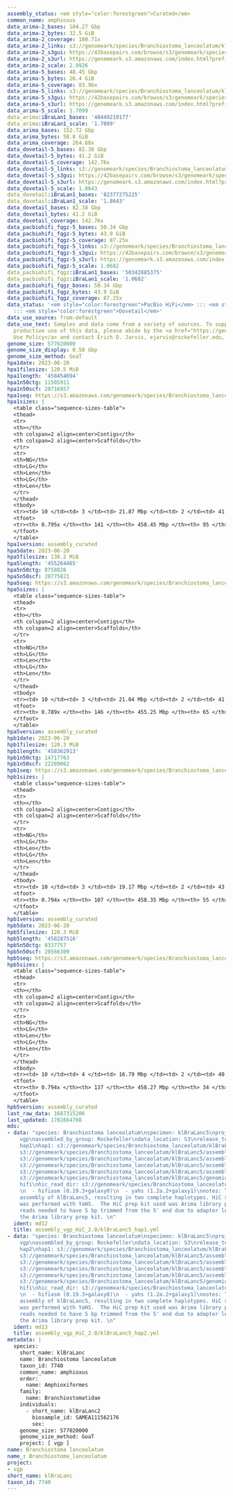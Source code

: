 ```yaml
---
assembly_status: <em style="color:forestgreen">Curated</em>
common_name: amphioxus
data_arima-2_bases: 104.27 Gbp
data_arima-2_bytes: 32.5 GiB
data_arima-2_coverage: 180.71x
data_arima-2_links: s3://genomeark/species/Branchiostoma_lanceolatum/klBraLanc2/genomic_data/arima/<br>
data_arima-2_s3gui: https://42basepairs.com/browse/s3/genomeark/species/Branchiostoma_lanceolatum/klBraLanc2/genomic_data/arima/
data_arima-2_s3url: https://genomeark.s3.amazonaws.com/index.html?prefix=species/Branchiostoma_lanceolatum/klBraLanc2/genomic_data/arima/
data_arima-2_scale: 2.9926
data_arima-5_bases: 48.45 Gbp
data_arima-5_bytes: 26.4 GiB
data_arima-5_coverage: 83.96x
data_arima-5_links: s3://genomeark/species/Branchiostoma_lanceolatum/klBraLanc5/genomic_data/arima/<br>
data_arima-5_s3gui: https://42basepairs.com/browse/s3/genomeark/species/Branchiostoma_lanceolatum/klBraLanc5/genomic_data/arima/
data_arima-5_s3url: https://genomeark.s3.amazonaws.com/index.html?prefix=species/Branchiostoma_lanceolatum/klBraLanc5/genomic_data/arima/
data_arima-5_scale: 1.7099
data_arima:iBraLan1_bases: '48449219177'
data_arima:iBraLan1_scale: '1.7099'
data_arima_bases: 152.72 Gbp
data_arima_bytes: 58.8 GiB
data_arima_coverage: 264.68x
data_dovetail-5_bases: 82.38 Gbp
data_dovetail-5_bytes: 41.2 GiB
data_dovetail-5_coverage: 142.76x
data_dovetail-5_links: s3://genomeark/species/Branchiostoma_lanceolatum/klBraLanc5/genomic_data/dovetail/<br>
data_dovetail-5_s3gui: https://42basepairs.com/browse/s3/genomeark/species/Branchiostoma_lanceolatum/klBraLanc5/genomic_data/dovetail/
data_dovetail-5_s3url: https://genomeark.s3.amazonaws.com/index.html?prefix=species/Branchiostoma_lanceolatum/klBraLanc5/genomic_data/dovetail/
data_dovetail-5_scale: 1.8643
data_dovetail:iBraLan1_bases: '82377275225'
data_dovetail:iBraLan1_scale: '1.8643'
data_dovetail_bases: 82.38 Gbp
data_dovetail_bytes: 41.2 GiB
data_dovetail_coverage: 142.76x
data_pacbiohifi_fqgz-5_bases: 50.34 Gbp
data_pacbiohifi_fqgz-5_bytes: 43.9 GiB
data_pacbiohifi_fqgz-5_coverage: 87.25x
data_pacbiohifi_fqgz-5_links: s3://genomeark/species/Branchiostoma_lanceolatum/klBraLanc5/genomic_data/pacbio_hifi/<br>
data_pacbiohifi_fqgz-5_s3gui: https://42basepairs.com/browse/s3/genomeark/species/Branchiostoma_lanceolatum/klBraLanc5/genomic_data/pacbio_hifi/
data_pacbiohifi_fqgz-5_s3url: https://genomeark.s3.amazonaws.com/index.html?prefix=species/Branchiostoma_lanceolatum/klBraLanc5/genomic_data/pacbio_hifi/
data_pacbiohifi_fqgz-5_scale: 1.0682
data_pacbiohifi_fqgz:iBraLan1_bases: '50342885375'
data_pacbiohifi_fqgz:iBraLan1_scale: '1.0682'
data_pacbiohifi_fqgz_bases: 50.34 Gbp
data_pacbiohifi_fqgz_bytes: 43.9 GiB
data_pacbiohifi_fqgz_coverage: 87.25x
data_status: '<em style="color:forestgreen">PacBio HiFi</em> ::: <em style="color:forestgreen">Arima</em>
  ::: <em style="color:forestgreen">Dovetail</em>'
data_use_source: from-default
data_use_text: Samples and data come from a variety of sources. To support fair and
  productive use of this data, please abide by the <a href="https://genome10k.soe.ucsc.edu/data-use-policies/">Data
  Use Policy</a> and contact Erich D. Jarvis, ejarvis@rockefeller.edu, with any questions.
genome_size: 577020000
genome_size_display: 0.58 Gbp
genome_size_method: GoaT
hpa1date: 2023-06-20
hpa1filesize: 120.5 MiB
hpa1length: '458454694'
hpa1n50ctg: 11505911
hpa1n50scf: 20716957
hpa1seq: https://s3.amazonaws.com/genomeark/species/Branchiostoma_lanceolatum/iBraLan1/assembly_curated/iBraLan1.hap1.decontam.20230620.fasta.gz
hpa1sizes: |
  <table class="sequence-sizes-table">
  <thead>
  <tr>
  <th></th>
  <th colspan=2 align=center>Contigs</th>
  <th colspan=2 align=center>Scaffolds</th>
  </tr>
  <tr>
  <th>NG</th>
  <th>LG</th>
  <th>Len</th>
  <th>LG</th>
  <th>Len</th>
  </tr>
  </thead>
  <tbody>
  <tr><td> 10 </td><td> 3 </td><td> 21.87 Mbp </td><td> 2 </td><td> 41.10 Mbp </td></tr><tr><td> 20 </td><td> 6 </td><td> 18.52 Mbp </td><td> 3 </td><td> 34.41 Mbp </td></tr><tr><td> 30 </td><td> 9 </td><td> 17.55 Mbp </td><td> 5 </td><td> 25.68 Mbp </td></tr><tr><td> 40 </td><td> 13 </td><td> 14.90 Mbp </td><td> 8 </td><td> 22.94 Mbp </td></tr><tr style="background-color:#cccccc;"><td> 50 </td><td> 17 </td><td style="background-color:#88ff88;"> 11.51 Mbp </td><td> 10 </td><td style="background-color:#88ff88;"> 20.72 Mbp </td></tr><tr><td> 60 </td><td> 23 </td><td> 8.11 Mbp </td><td> 13 </td><td> 18.34 Mbp </td></tr><tr><td> 70 </td><td> 32 </td><td> 4.04 Mbp </td><td> 17 </td><td> 16.41 Mbp </td></tr><tr><td> 80 </td><td> 0 </td><td>  </td><td> 0 </td><td>  </td></tr><tr><td> 90 </td><td> 0 </td><td>  </td><td> 0 </td><td>  </td></tr><tr><td> 100 </td><td> 0 </td><td>  </td><td> 0 </td><td>  </td></tr></tbody>
  <tfoot>
  <tr><th> 0.795x </th><th> 141 </th><th> 458.45 Mbp </th><th> 95 </th><th> 458.45 Mbp </th></tr>
  </tfoot>
  </table>
hpa1version: assembly_curated
hpa5date: 2023-06-20
hpa5filesize: 130.2 MiB
hpa5length: '455264465'
hpa5n50ctg: 8758826
hpa5n50scf: 20775821
hpa5seq: https://s3.amazonaws.com/genomeark/species/Branchiostoma_lanceolatum/klBraLanc5/assembly_curated/klBraLanc5.hap1.cur.20230620.fasta.gz
hpa5sizes: |
  <table class="sequence-sizes-table">
  <thead>
  <tr>
  <th></th>
  <th colspan=2 align=center>Contigs</th>
  <th colspan=2 align=center>Scaffolds</th>
  </tr>
  <tr>
  <th>NG</th>
  <th>LG</th>
  <th>Len</th>
  <th>LG</th>
  <th>Len</th>
  </tr>
  </thead>
  <tbody>
  <tr><td> 10 </td><td> 3 </td><td> 21.04 Mbp </td><td> 2 </td><td> 41.55 Mbp </td></tr><tr><td> 20 </td><td> 6 </td><td> 18.05 Mbp </td><td> 3 </td><td> 34.41 Mbp </td></tr><tr><td> 30 </td><td> 10 </td><td> 14.90 Mbp </td><td> 5 </td><td> 25.68 Mbp </td></tr><tr><td> 40 </td><td> 14 </td><td> 12.29 Mbp </td><td> 8 </td><td> 23.01 Mbp </td></tr><tr style="background-color:#cccccc;"><td> 50 </td><td> 20 </td><td style="background-color:#88ff88;"> 8.76 Mbp </td><td> 10 </td><td style="background-color:#88ff88;"> 20.78 Mbp </td></tr><tr><td> 60 </td><td> 27 </td><td> 6.80 Mbp </td><td> 13 </td><td> 19.58 Mbp </td></tr><tr><td> 70 </td><td> 38 </td><td> 3.57 Mbp </td><td> 16 </td><td> 17.07 Mbp </td></tr><tr><td> 80 </td><td> 0 </td><td>  </td><td> 0 </td><td>  </td></tr><tr><td> 90 </td><td> 0 </td><td>  </td><td> 0 </td><td>  </td></tr><tr><td> 100 </td><td> 0 </td><td>  </td><td> 0 </td><td>  </td></tr></tbody>
  <tfoot>
  <tr><th> 0.789x </th><th> 146 </th><th> 455.25 Mbp </th><th> 65 </th><th> 455.26 Mbp </th></tr>
  </tfoot>
  </table>
hpa5version: assembly_curated
hpb1date: 2023-06-20
hpb1filesize: 120.3 MiB
hpb1length: '458362913'
hpb1n50ctg: 14717763
hpb1n50scf: 22289062
hpb1seq: https://s3.amazonaws.com/genomeark/species/Branchiostoma_lanceolatum/iBraLan1/assembly_curated/iBraLan1.hap2.decontam.20230620.fasta.gz
hpb1sizes: |
  <table class="sequence-sizes-table">
  <thead>
  <tr>
  <th></th>
  <th colspan=2 align=center>Contigs</th>
  <th colspan=2 align=center>Scaffolds</th>
  </tr>
  <tr>
  <th>NG</th>
  <th>LG</th>
  <th>Len</th>
  <th>LG</th>
  <th>Len</th>
  </tr>
  </thead>
  <tbody>
  <tr><td> 10 </td><td> 3 </td><td> 19.17 Mbp </td><td> 2 </td><td> 43.35 Mbp </td></tr><tr><td> 20 </td><td> 6 </td><td> 18.15 Mbp </td><td> 3 </td><td> 40.29 Mbp </td></tr><tr><td> 30 </td><td> 9 </td><td> 17.38 Mbp </td><td> 5 </td><td> 32.98 Mbp </td></tr><tr><td> 40 </td><td> 13 </td><td> 15.69 Mbp </td><td> 7 </td><td> 23.98 Mbp </td></tr><tr style="background-color:#cccccc;"><td> 50 </td><td> 16 </td><td style="background-color:#88ff88;"> 14.72 Mbp </td><td> 9 </td><td style="background-color:#88ff88;"> 22.29 Mbp </td></tr><tr><td> 60 </td><td> 22 </td><td> 8.15 Mbp </td><td> 12 </td><td> 19.95 Mbp </td></tr><tr><td> 70 </td><td> 33 </td><td> 3.43 Mbp </td><td> 15 </td><td> 17.66 Mbp </td></tr><tr><td> 80 </td><td> 0 </td><td>  </td><td> 0 </td><td>  </td></tr><tr><td> 90 </td><td> 0 </td><td>  </td><td> 0 </td><td>  </td></tr><tr><td> 100 </td><td> 0 </td><td>  </td><td> 0 </td><td>  </td></tr></tbody>
  <tfoot>
  <tr><th> 0.794x </th><th> 107 </th><th> 458.35 Mbp </th><th> 55 </th><th> 458.36 Mbp </th></tr>
  </tfoot>
  </table>
hpb1version: assembly_curated
hpb5date: 2023-06-20
hpb5filesize: 120.3 MiB
hpb5length: '458287516'
hpb5n50ctg: 8337757
hpb5n50scf: 20566309
hpb5seq: https://s3.amazonaws.com/genomeark/species/Branchiostoma_lanceolatum/klBraLanc5/assembly_curated/klBraLanc5.hap2.cur.20230620.fasta.gz
hpb5sizes: |
  <table class="sequence-sizes-table">
  <thead>
  <tr>
  <th></th>
  <th colspan=2 align=center>Contigs</th>
  <th colspan=2 align=center>Scaffolds</th>
  </tr>
  <tr>
  <th>NG</th>
  <th>LG</th>
  <th>Len</th>
  <th>LG</th>
  <th>Len</th>
  </tr>
  </thead>
  <tbody>
  <tr><td> 10 </td><td> 4 </td><td> 16.79 Mbp </td><td> 2 </td><td> 40.41 Mbp </td></tr><tr><td> 20 </td><td> 7 </td><td> 15.38 Mbp </td><td> 3 </td><td> 34.45 Mbp </td></tr><tr><td> 30 </td><td> 11 </td><td> 14.55 Mbp </td><td> 5 </td><td> 25.72 Mbp </td></tr><tr><td> 40 </td><td> 16 </td><td> 11.20 Mbp </td><td> 8 </td><td> 22.63 Mbp </td></tr><tr style="background-color:#cccccc;"><td> 50 </td><td> 22 </td><td style="background-color:#88ff88;"> 8.34 Mbp </td><td> 10 </td><td style="background-color:#88ff88;"> 20.57 Mbp </td></tr><tr><td> 60 </td><td> 30 </td><td> 5.15 Mbp </td><td> 13 </td><td> 19.39 Mbp </td></tr><tr><td> 70 </td><td> 44 </td><td> 2.82 Mbp </td><td> 16 </td><td> 18.55 Mbp </td></tr><tr><td> 80 </td><td> 0 </td><td>  </td><td> 0 </td><td>  </td></tr><tr><td> 90 </td><td> 0 </td><td>  </td><td> 0 </td><td>  </td></tr><tr><td> 100 </td><td> 0 </td><td>  </td><td> 0 </td><td>  </td></tr></tbody>
  <tfoot>
  <tr><th> 0.794x </th><th> 137 </th><th> 458.27 Mbp </th><th> 34 </th><th> 458.29 Mbp </th></tr>
  </tfoot>
  </table>
hpb5version: assembly_curated
last_raw_data: 1687315206
last_updated: 1702664708
mds:
- data: "species: Branchiostoma lanceolatum\nspecimen: klBraLanc5\nprojects: \n  -
    vgp\nassembled_by_group: Rockefeller\ndata_location: S3\nrelease_to: S3\nhaplotype_to_curate:
    hap1\nhap1: s3://genomeark/species/Branchiostoma_lanceolatum/klBraLanc5/assembly_vgp_HiC_2.0/klBraLanc5.HiC.hap1.20230620.fasta.gz\nhap2:
    s3://genomeark/species/Branchiostoma_lanceolatum/klBraLanc5/assembly_vgp_HiC_2.0/klBraLanc5.HiC.hap2.20230620.fasta.gz\npretext_hap1:
    s3://genomeark/species/Branchiostoma_lanceolatum/klBraLanc5/assembly_vgp_HiC_2.0/evaluation/hap1/pretext/klBraLanc5_hap1_s2.pretext\npretext_hap2:
    s3://genomeark/species/Branchiostoma_lanceolatum/klBraLanc5/assembly_vgp_HiC_2.0/evaluation/hap2/pretext/klBraLanc5_hap2_s2.pretext\nkmer_spectra_img:
    s3://genomeark/species/Branchiostoma_lanceolatum/klBraLanc5/assembly_vgp_HiC_2.0/evaluation/merqury/klBraLanc5_png/\npacbio_read_dir:
    s3://genomeark/species/Branchiostoma_lanceolatum/klBraLanc5/genomic_data/pacbio_hifi/\npacbio_read_type:
    hifi\nhic_read_dir: s3://genomeark/species/Branchiostoma_lanceolatum/klBraLanc5/genomic_data/arima/\npipeline:
    \n  - hifiasm (0.19.3+galaxy0)\n  - yahs (1.2a.2+galaxy1)\nnotes: This was a Hifiasm-HiC
    assembly of klBraLanc5, resulting in two complete haplotypes. HiC scaffolding
    was performed with YaHS.  The HiC prep kit used was Arima library prep. The HiC
    reads needed to have 5 bp trimmed from the 5' end due to adapter left over from
    the Arima library prep kit. \n"
  ident: md12
  title: assembly_vgp_HiC_2.0/klBraLanc5_hap1.yml
- data: "species: Branchiostoma lanceolatum\nspecimen: klBraLanc5\nprojects: \n  -
    vgp\nassembled_by_group: Rockefeller\ndata_location: S3\nrelease_to: S3\nhaplotype_to_curate:
    hap2\nhap1: s3://genomeark/species/Branchiostoma_lanceolatum/klBraLanc5/assembly_vgp_HiC_2.0/klBraLanc5.HiC.hap1.20230620.fasta.gz\nhap2:
    s3://genomeark/species/Branchiostoma_lanceolatum/klBraLanc5/assembly_vgp_HiC_2.0/klBraLanc5.HiC.hap2.20230620.fasta.gz\npretext_hap1:
    s3://genomeark/species/Branchiostoma_lanceolatum/klBraLanc5/assembly_vgp_HiC_2.0/evaluation/hap1/pretext/klBraLanc5_hap1_s2.pretext\npretext_hap2:
    s3://genomeark/species/Branchiostoma_lanceolatum/klBraLanc5/assembly_vgp_HiC_2.0/evaluation/hap2/pretext/klBraLanc5_hap2_s2.pretext\nkmer_spectra_img:
    s3://genomeark/species/Branchiostoma_lanceolatum/klBraLanc5/assembly_vgp_HiC_2.0/evaluation/merqury/klBraLanc5_png/\npacbio_read_dir:
    s3://genomeark/species/Branchiostoma_lanceolatum/klBraLanc5/genomic_data/pacbio_hifi/\npacbio_read_type:
    hifi\nhic_read_dir: s3://genomeark/species/Branchiostoma_lanceolatum/klBraLanc5/genomic_data/arima/\npipeline:
    \n  - hifiasm (0.19.3+galaxy0)\n  - yahs (1.2a.2+galaxy1)\nnotes: This was a Hifiasm-HiC
    assembly of klBraLanc5, resulting in two complete haplotypes. HiC scaffolding
    was performed with YaHS.  The HiC prep kit used was Arima library prep. The HiC
    reads needed to have 5 bp trimmed from the 5' end due to adapter left over from
    the Arima library prep kit. \n"
  ident: md13
  title: assembly_vgp_HiC_2.0/klBraLanc5_hap2.yml
metadata: |
  species:
    short_name: klBraLanc
    name: Branchiostoma lanceolatum
    taxon_id: 7740
    common_name: amphioxus
    order:
      name: Amphioxiformes
    family:
      name: Branchiostomatidae
    individuals:
      - short_name: klBraLanc2
        biosample_id: SAMEA111562176
        sex:
    genome_size: 577020000
    genome_size_method: GoaT
    project: [ vgp ]
name: Branchiostoma lanceolatum
name_: Branchiostoma_lanceolatum
project:
- vgp
short_name: klBraLanc
taxon_id: 7740
---
```

